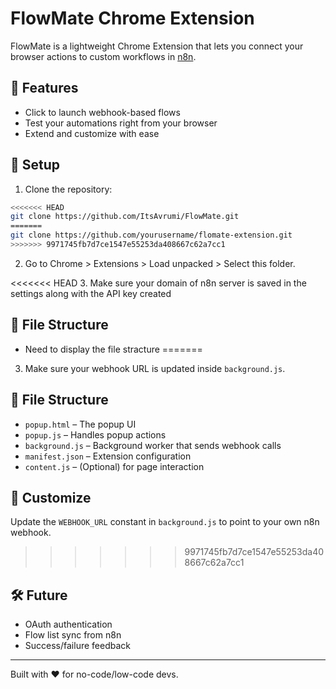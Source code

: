 
# FlowMate Chrome Extension

FlowMate is a lightweight Chrome Extension that lets you connect your browser actions to custom workflows in [n8n](https://n8n.io).

## 🧩 Features

- Click to launch webhook-based flows
- Test your automations right from your browser
- Extend and customize with ease

## 🚀 Setup

1. Clone the repository:
```bash
<<<<<<< HEAD
git clone https://github.com/ItsAvrumi/FlowMate.git
=======
git clone https://github.com/yourusername/flomate-extension.git
>>>>>>> 9971745fb7d7ce1547e55253da408667c62a7cc1
```

2. Go to Chrome > Extensions > Load unpacked > Select this folder.

<<<<<<< HEAD
3. Make sure your domain of n8n server is saved in the settings along with the API key created 

## 📁 File Structure
- Need to display the file stracture
=======
3. Make sure your webhook URL is updated inside `background.js`.

## 📁 File Structure

- `popup.html` – The popup UI
- `popup.js` – Handles popup actions
- `background.js` – Background worker that sends webhook calls
- `manifest.json` – Extension configuration
- `content.js` – (Optional) for page interaction

## 🔧 Customize

Update the `WEBHOOK_URL` constant in `background.js` to point to your own n8n webhook.
>>>>>>> 9971745fb7d7ce1547e55253da408667c62a7cc1

## 🛠 Future

- OAuth authentication
- Flow list sync from n8n
- Success/failure feedback

---

Built with ❤️ for no-code/low-code devs.
